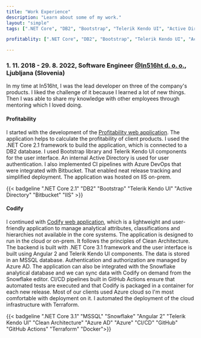 ```yaml
---
title: "Work Experience"
description: "Learn about some of my work."
layout: "simple"
tags: [".NET Core", "DB2", "Bootstrap", "Telerik Kendo UI", "Active Directory", "Bitbucket", "IIS"]

profitablity: [".NET Core", "DB2", "Bootstrap", "Telerik Kendo UI", "Active Directory", "Bitbucket", "IIS"]

---
```




### 1. 11. 2018 - 29. 8. 2022, Software Engineer <a href="https://www.in516ht.com/" target="_blank">@In516ht d. o. o.</a>, Ljubljana (Slovenia)

In my time at In516ht, I was the lead developer on three of the company's products. I liked the challenge of it because I learned a lot of new things. Then I was able to share my knowledge with other employees through mentoring which I loved doing.

#### Profitability
I started with the development of the <a href="https://www.in516ht.com/what-we-do/solutions/profitability-5-16/overview/" target="_blank">Profitability web application</a>. The application helps to calculate the profitability of client products. I used the .NET Core 2.1 framework to build the application, which is connected to a DB2 database. I used Bootstrap library and Telerik Kendo UI components for the user interface. An internal Active Directory is used for user authentication. I also implemented CI pipelines with Azure DevOps that were integrated with Bitbucket. That enabled neat release tracking and simplified deployment. The application was hosted on IIS on-prem.  

{{< badgeline ".NET Core 2.1" "DB2" "Bootstrap" "Telerik Kendo UI" "Active Directory" "Bitbucket" "IIS" >}}

#### Codify
I continued with <a href="https://www.in516ht.com/innovation-lab/codify/" target="_blank">Codify web application</a>, which is a lightweight and user-friendly application to manage analytical attributes, classifications and hierarchies not available in the core systems. The application is designed to run in the cloud or on-prem. It follows the principles of Clean Architecture. The backend is built with .NET Core 3.1 framework and the user interface is built using Angular 2 and Telerik Kendo UI components. The data is stored in an MSSQL database. Authentication and authorization are managed by Azure AD. The application can also be integrated with the Snowflake analytical database and we can sync data with Codify on demand from the Snowflake editor. CI/CD pipelines built in GitHub Actions ensure that automated tests are executed and that Codify is packaged in a container for each new release. Most of our clients used Azure cloud so I'm most comfortable with deployment on it. I automated the deployment of the cloud infrastructure with Terraform.

{{< badgeline ".NET Core 3.1" "MSSQL" "Snowflake" "Angular 2" "Telerik Kendo UI" "Clean Architecture" "Azure AD" "Azure" "CI/CD" "GitHub" "GitHub Actions" "Terraform" "Docker">}}

